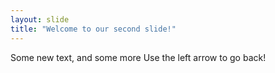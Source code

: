```yaml
---
layout: slide
title: "Welcome to our second slide!"
---
```

Some new text, and some more
Use the left arrow to go back!